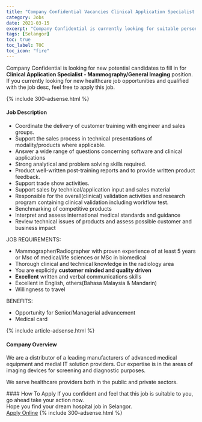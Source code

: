 ```yaml
---
title: "Company Confidential Vacancies Clinical Application Specialist - Mammography/General Imaging" 
category: Jobs 
date: 2021-03-15 
excerpt: "Company Confidential is currently looking for suitable person to fill in the Clinical Application Specialist - Mammography/General Imaging which positioned at Selangor" 
tags: [Selangor] 
toc: true 
toc_label: TOC 
toc_icon: "fire" 
--- 
```


<p>Company Confidential is looking for new potential candidates to fill in for <b>Clinical Application Specialist - Mammography/General Imaging</b> position. If you currently looking for new healthcare job opportunities and qualified with the job desc, feel free to apply this job.
</p>{% include 300-adsense.html %} 
<div><div><h4>Job Description</h4></div><div><div><span><div><ul><li>Coordinate the delivery of customer training with engineer and sales groups.</li><li>Support the sales process in technical presentations of modality/products where applicable.</li><li>Answer a wide range of questions concerning software and clinical applications</li><li>Strong analytical and problem solving skills required.</li><li>Product well-written post-training reports and to provide written product feedback.</li><li>Support trade show activities.</li><li>Support sales by technical/application input and sales material</li><li>Responsible for the overall(clinical) validation activities and research program containing clinical validation including workflow test.</li><li>Benchmarking of competitive products</li><li>Interpret and assess international medical standards and guidance</li><li>Review technical issues of products and assess possible customer and business impact</li></ul><p>JOB REQUIREMENTS:</p><ul><li>Mammographer/Radiographer with proven experience of at least 5 years or Msc of medical/life sciences or MSc in biomedical</li><li>Thorough clinical and technical knowledge in the radiology area</li><li>You are explicitly <strong>customer minded and quality driven</strong></li><li><strong>Excellent</strong> written and verbal communications skills</li><li>Excellent in English, others(Bahasa Malaysia &amp; Mandarin)</li><li>Willingness to travel</li></ul><p>BENEFITS:</p><ul><li>Opportunity for Senior/Managerial advancement</li><li>Medical card</li></ul></div></span></div></div></div> 
{% include article-adsense.html %} 
<div><div><h4>Company Overview</h4></div><div><div><span><div><p>We are a distributor of a leading manufacturers of advanced medical equipment and medial IT solution providers. Our expertise is in the areas of imaging devices for screening and diagnostic purposes.</p><p>We serve healthcare providers both in the public and private sectors.</p></div></span></div></div></div> 
#### How To Apply 
If you confident and feel that this job is suitable to you, go ahead take your action now. <br/> 
Hope you find your dream hospital job in Selangor. <br/> 
<a href="https://www.jobstreet.com.my/en/job/clinical-application-specialist-mammography-general-imaging-4507272?jobId=jobstreet-my-job-4507272" class="btn btn--warning" target="_blank" rel="nofollow noopenner">Apply Online</a> 
{% include 300-adsense.html %} 